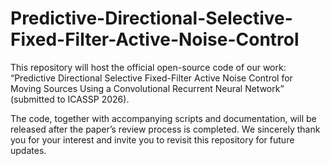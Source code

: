 # Predictive-Directional-Selective-Fixed-Filter-Active-Noise-Control

This repository will host the official open-source code of our work:
“Predictive Directional Selective Fixed-Filter Active Noise Control for Moving Sources Using a Convolutional Recurrent Neural Network” (submitted to ICASSP 2026).

The code, together with accompanying scripts and documentation, will be released after the paper’s review process is completed.
We sincerely thank you for your interest and invite you to revisit this repository for future updates.
